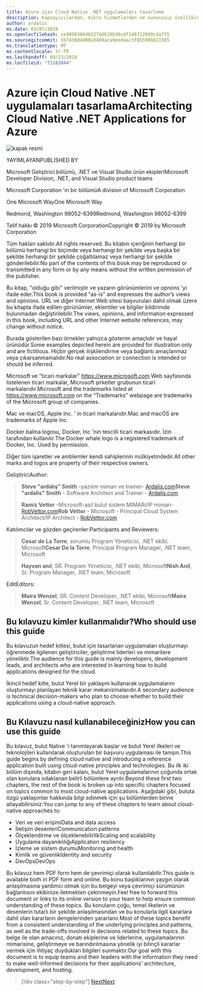 ```yaml
---
title: Azure için Cloud Native .NET uygulamaları tasarlama
description: Kapsayıcılardan, mikro hizmetlerden ve sunucusuz özelliklerden yararlanarak bulutta yerel uygulamalar oluşturmaya yönelik bir kılavuz.
author: ardalis
ms.date: 03/07/2019
ms.openlocfilehash: ce9898366d0327dd619b36cdf1487229d9cda7f5
ms.sourcegitcommit: 55f438d4d00a34b9aca9eedaac3f85590bb11565
ms.translationtype: MT
ms.contentlocale: tr-TR
ms.lasthandoff: 09/23/2019
ms.locfileid: "71183044"
---
```

# <a name="architecting-cloud-native-net-applications-for-azure"></a><span data-ttu-id="3de48-103">Azure için Cloud Native .NET uygulamaları tasarlama</span><span class="sxs-lookup"><span data-stu-id="3de48-103">Architecting Cloud Native .NET Applications for Azure</span></span>

![kapak resmi](./media/cover.png)

<span data-ttu-id="3de48-105">YAYIMLAYAN</span><span class="sxs-lookup"><span data-stu-id="3de48-105">PUBLISHED BY</span></span>

<span data-ttu-id="3de48-106">Microsoft Geliştirici bölümü, .NET ve Visual Studio ürün ekipleri</span><span class="sxs-lookup"><span data-stu-id="3de48-106">Microsoft Developer Division, .NET, and Visual Studio product teams</span></span>

<span data-ttu-id="3de48-107">Microsoft Corporation 'ın bir bölümü</span><span class="sxs-lookup"><span data-stu-id="3de48-107">A division of Microsoft Corporation</span></span>

<span data-ttu-id="3de48-108">One Microsoft Way</span><span class="sxs-lookup"><span data-stu-id="3de48-108">One Microsoft Way</span></span>

<span data-ttu-id="3de48-109">Redmond, Washington 98052-6399</span><span class="sxs-lookup"><span data-stu-id="3de48-109">Redmond, Washington 98052-6399</span></span>

<span data-ttu-id="3de48-110">Telif hakkı © 2019 Microsoft Corporation</span><span class="sxs-lookup"><span data-stu-id="3de48-110">Copyright © 2019 by Microsoft Corporation</span></span>

<span data-ttu-id="3de48-111">Tüm hakları saklıdır.</span><span class="sxs-lookup"><span data-stu-id="3de48-111">All rights reserved.</span></span> <span data-ttu-id="3de48-112">Bu kitabın içeriğinin herhangi bir bölümü herhangi bir biçimde veya herhangi bir şekilde veya başka bir şekilde herhangi bir şekilde çoğaltılamaz veya herhangi bir şekilde gönderilebilir.</span><span class="sxs-lookup"><span data-stu-id="3de48-112">No part of the contents of this book may be reproduced or transmitted in any form or by any means without the written permission of the publisher.</span></span>

<span data-ttu-id="3de48-113">Bu kitap, "olduğu gibi" verilmiştir ve yazarın görünümlerini ve opnons 'yi ifade eder.</span><span class="sxs-lookup"><span data-stu-id="3de48-113">This book is provided “as-is” and expresses the author’s views and opinions.</span></span> <span data-ttu-id="3de48-114">URL ve diğer Internet Web sitesi başvuruları dahil olmak üzere bu kitapta ifade edilen görünümler, eklentiler ve bilgiler bildirimde bulunmadan değiştirilebilir.</span><span class="sxs-lookup"><span data-stu-id="3de48-114">The views, opinions, and information expressed in this book, including URL and other Internet website references, may change without notice.</span></span>

<span data-ttu-id="3de48-115">Burada gösterilen bazı örnekler yalnızca gösterim amaçlıdır ve hayal ürünüdür.</span><span class="sxs-lookup"><span data-stu-id="3de48-115">Some examples depicted herein are provided for illustration only and are fictitious.</span></span> <span data-ttu-id="3de48-116">Hiçbir gerçek ilişkilendirme veya bağlantı amaçlanmaz veya çıkarsanmamalıdır.</span><span class="sxs-lookup"><span data-stu-id="3de48-116">No real association or connection is intended or should be inferred.</span></span>

<span data-ttu-id="3de48-117">Microsoft ve "ticari markalar" https://www.microsoft.com Web sayfasında listelenen ticari markalar, Microsoft şirketler grubunun ticari markalarıdır.</span><span class="sxs-lookup"><span data-stu-id="3de48-117">Microsoft and the trademarks listed at https://www.microsoft.com on the “Trademarks” webpage are trademarks of the Microsoft group of companies.</span></span>

<span data-ttu-id="3de48-118">Mac ve macOS, Apple Inc. ' in ticari markalarıdır.</span><span class="sxs-lookup"><span data-stu-id="3de48-118">Mac and macOS are trademarks of Apple Inc.</span></span>

<span data-ttu-id="3de48-119">Docker balina logosu, Docker, Inc 'nin tescilli ticari markasıdır. İzin tarafından kullanılır.</span><span class="sxs-lookup"><span data-stu-id="3de48-119">The Docker whale logo is a registered trademark of Docker, Inc. Used by permission.</span></span>

<span data-ttu-id="3de48-120">Diğer tüm işaretler ve amblemler kendi sahiplerinin mülkiyetindedir.</span><span class="sxs-lookup"><span data-stu-id="3de48-120">All other marks and logos are property of their respective owners.</span></span>

<span data-ttu-id="3de48-121">Geliştirici</span><span class="sxs-lookup"><span data-stu-id="3de48-121">Author:</span></span>

> <span data-ttu-id="3de48-122">**Steve "ardalış" Smith** -yazılım mimarı ve trainer- [Ardalis.com](https://ardalis.com)</span><span class="sxs-lookup"><span data-stu-id="3de48-122">**Steve "ardalis" Smith** - Software Architect and Trainer - [Ardalis.com](https://ardalis.com)</span></span>
>
> <span data-ttu-id="3de48-123">**Ramiz Vettor** -Microsoft-asıl bulut sistem MIMARı/IP mimarı- [RobVettor.com](https://robvettor.com)</span><span class="sxs-lookup"><span data-stu-id="3de48-123">**Rob Vettor** - Microsoft - Principal Cloud System Architect/IP Architect - [RobVettor.com](https://robvettor.com)</span></span>

<span data-ttu-id="3de48-124">Katılımcılar ve gözden geçirenler:</span><span class="sxs-lookup"><span data-stu-id="3de48-124">Participants and Reviewers:</span></span>

> <span data-ttu-id="3de48-125">**Cesar de La Torre**, sorumlu Program Yöneticisi, .NET ekibi, Microsoft</span><span class="sxs-lookup"><span data-stu-id="3de48-125">**Cesar De la Torre**, Principal Program Manager, .NET team, Microsoft</span></span>
>
> <span data-ttu-id="3de48-126">**Hayvan anıl**, SR. Program Yöneticisi, .NET ekibi, Microsoft</span><span class="sxs-lookup"><span data-stu-id="3de48-126">**Nish Anil**, Sr. Program Manager, .NET team, Microsoft</span></span>

<span data-ttu-id="3de48-127">Edit</span><span class="sxs-lookup"><span data-stu-id="3de48-127">Editors:</span></span>

> <span data-ttu-id="3de48-128">**Maira Wenzel**, SR. Content Developer, .NET ekibi, Microsoft</span><span class="sxs-lookup"><span data-stu-id="3de48-128">**Maira Wenzel**, Sr. Content Developer, .NET team, Microsoft</span></span>

## <a name="who-should-use-this-guide"></a><span data-ttu-id="3de48-129">Bu kılavuzu kimler kullanmalıdır?</span><span class="sxs-lookup"><span data-stu-id="3de48-129">Who should use this guide</span></span>

<span data-ttu-id="3de48-130">Bu kılavuzun hedef kitlesi, bulut için tasarlanan uygulamaları oluşturmayı öğrenmede ilgilenen geliştiriciler, geliştirme liderleri ve mimarilere yöneliktir.</span><span class="sxs-lookup"><span data-stu-id="3de48-130">The audience for this guide is mainly developers, development leads, and architects who are interested in learning how to build applications designed for the cloud.</span></span>

<span data-ttu-id="3de48-131">İkincil hedef kitle, bulut Yerel bir yaklaşım kullanarak uygulamalarını oluşturmayı planlayan teknik karar mekanizmalarıdır.</span><span class="sxs-lookup"><span data-stu-id="3de48-131">A secondary audience is technical decision-makers who plan to choose whether to build their applications using a cloud-native approach.</span></span>

## <a name="how-you-can-use-this-guide"></a><span data-ttu-id="3de48-132">Bu Kılavuzu nasıl kullanabileceğiniz</span><span class="sxs-lookup"><span data-stu-id="3de48-132">How you can use this guide</span></span>

<span data-ttu-id="3de48-133">Bu kılavuz, bulut Native 'i tanımlayarak başlar ve bulut Yerel ilkeleri ve teknolojileri kullanılarak oluşturulan bir başvuru uygulaması ile tanışın.</span><span class="sxs-lookup"><span data-stu-id="3de48-133">This guide begins by defining cloud native and introducing a reference application built using cloud-native principles and technologies.</span></span> <span data-ttu-id="3de48-134">Bu ilk iki bölüm dışında, kitabın geri kalanı, bulut Yerel uygulamalarının çoğunda ortak olan konulara odaklanan belirli bölümlere ayrılır.</span><span class="sxs-lookup"><span data-stu-id="3de48-134">Beyond these first two chapters, the rest of the book is broken up into specific chapters focused on topics common to most cloud-native applications.</span></span> <span data-ttu-id="3de48-135">Aşağıdaki gibi, buluta özgü yaklaşımlar hakkında bilgi edinmek için şu bölümlerden birine atlayabilirsiniz:</span><span class="sxs-lookup"><span data-stu-id="3de48-135">You can jump to any of these chapters to learn about cloud-native approaches to:</span></span>

- <span data-ttu-id="3de48-136">Veri ve veri erişimi</span><span class="sxs-lookup"><span data-stu-id="3de48-136">Data and data access</span></span>
- <span data-ttu-id="3de48-137">İletişim desenleri</span><span class="sxs-lookup"><span data-stu-id="3de48-137">Communication patterns</span></span>
- <span data-ttu-id="3de48-138">Ölçeklendirme ve ölçeklenebilirlik</span><span class="sxs-lookup"><span data-stu-id="3de48-138">Scaling and scalability</span></span>
- <span data-ttu-id="3de48-139">Uygulama dayanıklılığı</span><span class="sxs-lookup"><span data-stu-id="3de48-139">Application resiliency</span></span>
- <span data-ttu-id="3de48-140">İzleme ve sistem durumu</span><span class="sxs-lookup"><span data-stu-id="3de48-140">Monitoring and health</span></span>
- <span data-ttu-id="3de48-141">Kimlik ve güvenlik</span><span class="sxs-lookup"><span data-stu-id="3de48-141">Identity and security</span></span>
- <span data-ttu-id="3de48-142">DevOps</span><span class="sxs-lookup"><span data-stu-id="3de48-142">DevOps</span></span>

<span data-ttu-id="3de48-143">Bu kılavuz hem PDF form hem de çevrimiçi olarak kullanılabilir.</span><span class="sxs-lookup"><span data-stu-id="3de48-143">This guide is available both in PDF form and online.</span></span> <span data-ttu-id="3de48-144">Bu konu başlıklarının yaygın olarak anlaşılmasına yardımcı olmak için bu belgeyi veya çevrimiçi sürümünün bağlantısını ekibinize iletmekten çekinmeyin.</span><span class="sxs-lookup"><span data-stu-id="3de48-144">Feel free to forward this document or links to its online version to your team to help ensure common understanding of these topics.</span></span> <span data-ttu-id="3de48-145">Bu konuların çoğu, temel ilkelerin ve desenlerin tutarlı bir şekilde anlaşılmasından ve bu konularla ilgili kararlara dahil olan kararların dengelerinden yararlanır.</span><span class="sxs-lookup"><span data-stu-id="3de48-145">Most of these topics benefit from a consistent understanding of the underlying principles and patterns, as well as the trade-offs involved in decisions related to these topics.</span></span> <span data-ttu-id="3de48-146">Bu belge ile olan amacınız, donatı ekiplerine ve liderlerine, uygulamalarının mimarisine, geliştirmeye ve barındırılmasına yönelik iyi bilinçli kararlar vermek için ihtiyaç duydukları bilgileri sunmaktır.</span><span class="sxs-lookup"><span data-stu-id="3de48-146">Our goal with this document is to equip teams and their leaders with the information they need to make well-informed decisions for their applications' architecture, development, and hosting.</span></span>

>[!div class="step-by-step"]
>[<span data-ttu-id="3de48-147">Next</span><span class="sxs-lookup"><span data-stu-id="3de48-147">Next</span></span>](introduction.md)
